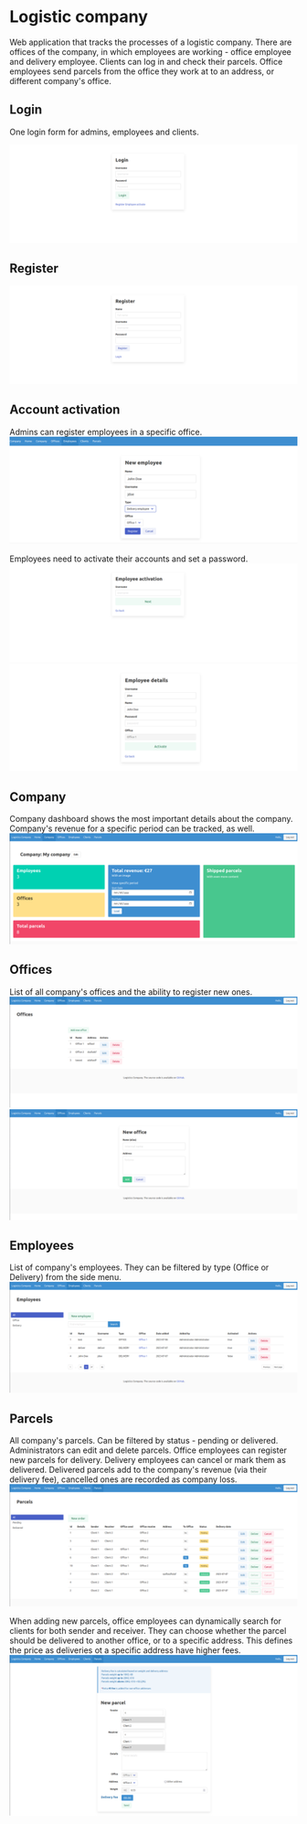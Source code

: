# Logistic company
Web application that tracks the processes of a logistic company.
There are offices of the company, in which employees are working - office employee and delivery employee.
Clients can log in and check their parcels. Office employees send parcels from the office they work at to 
an address, or different company's office.

## Login
One login form for admins, employees and clients.

![login](img/login.png)

## Register

![regiser](img/register.png)

## Account activation
Admins can register employees in a specific office.
![employee-register](img/employee-register.png)


Employees need to activate their accounts and set a password.
![activate](img/activate1.png)
![activate2](img/employee-activate.png)

## Company
Company dashboard shows the most important details about the company. Company's revenue for a specific period
can be tracked, as well.
![company](img/company.png)

## Offices
List of all company's offices and the ability to register new ones.
![offices](img/offices.png)
![new-office](img/new-office.png)

## Employees
List of company's employees. They can be  filtered by type (Office or Delivery) from the side menu.
![employees](img/employees.png)

## Parcels
All company's parcels. Can be filtered by status - pending or delivered. Administrators can edit and delete
parcels. Office employees can register new parcels for delivery. Delivery employees can cancel or mark them
as delivered. Delivered parcels add to the company's revenue (via their delivery fee), cancelled ones are
recorded as company loss.
![parcels](img/parcels.png)

When adding new parcels, office employees can dynamically search for clients for both sender and receiver.
They can choose whether the parcel should be delivered to another office, or to a specific address. This
defines the price as deliveries ot a specific address have higher fees.
![new-parce](img/parcels-new.png)